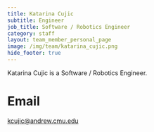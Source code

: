 ```yaml
---
title: Katarina Cujic
subtitle: Engineer
job_title: Software / Robotics Engineer
category: staff
layout: team_member_personal_page
image: /img/team/katarina_cujic.png
hide_footer: true
---
```


Katarina Cujic is a Software / Robotics Engineer.

# Email #
kcujic@andrew.cmu.edu
